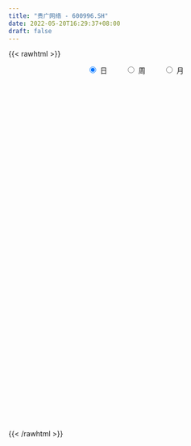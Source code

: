 ```yaml
---
title: "贵广网络 - 600996.SH"
date: 2022-05-20T16:29:37+08:00
draft: false
---
```

{{< rawhtml >}}
    <div style="text-align: center">
        <label style="padding: 1rem;"><input style="margin-right: .5rem" type="radio" name="period" value="D" checked onclick="period_change(this)">日</label>
        <label style="padding: 1rem;"><input style="margin-right: .5rem" type="radio" name="period" value="W" onclick="period_change(this)">周</label>
        <label style="padding: 1rem;"><input style="margin-right: .5rem" type="radio" name="period" value="M" onclick="period_change(this)">月</label>
    </div>
    <div id="chart" style="height: 700px;"></div> 
    <script type="text/javascript">
        const D_v = [29637.5,43133.55,38584.0,31339.3,37207.79,55398.31,82524.86,57475.75,40335.11,28161.0,79125.27,57071.66,51986.67,59803.0,45374.38,27025.93,34907.94,28211.0,31255.73,28736.18,44022.39,30832.43,64160.0,118529.44,92154.05,55223.67,37398.93,51301.18,32001.66,180933.12,189901.51,422207.44,364178.52,643433.11,335445.68,191120.22,156486.48,109810.43,160304.81,154386.37,137417.23,104736.57,78484.44,152852.2,91756.54,103533.01,59194.56,46092.0,141093.3,50065.48,51294.14,46915.99,102033.64,60599.0,64416.64,67473.5,43294.0,38455.0,49583.0,48973.0,51632.0,42606.48,71588.0,39883.89,34530.83,36414.0,30554.0,32418.44,31159.48,86609.39,50241.0,35819.57,31593.0,44059.0,33519.63,52568.15,34172.49,39429.0,60235.5,97100.77,85207.23,50385.95,87027.5,54300.33,60382.2,87827.07,86911.64,75282.0,83331.35,83623.23,88888.48,80773.3,60674.95,31829.0,51827.0,44086.0,64048.0,38006.11,36872.43,35857.0,27315.0,27446.0,28569.34,24587.0,26152.23,29481.23,29782.05,31071.0,29096.0,17380.0,35085.0,35657.0,22751.0,36414.0,26826.0,51798.41,32801.3,32190.19,17741.0,16925.0,26384.97,19116.28,11836.0,43779.0,20623.0,25111.06,31646.0,263024.45,254824.84,118690.11,82997.67,74667.1,49468.0,68737.0,44849.0,41796.15,36915.0,38537.79,49199.32,28909.74,30549.0,29313.05,26671.05,16055.78,25440.05,45537.0,98854.69,119465.82,116502.28,169356.32,193170.88,215699.91,210091.53,199172.92,249166.35,184716.09,106890.72,97496.95,72387.0,146155.18,374177.49,387090.5,224292.87,1062018.8100000001,944194.52,652162.4,440427.59,594867.29,474424.21,371063.93,394298.54,649056.67,783478.4300000001,1358458.77,821750.16,595797.65,488833.9,394803.97,86348.76,644678.9399999999,815324.8199999999,716794.8100000001,684342.16,547322.27,690330.67,1014374.4399999999,648024.12,460309.5,415980.42,182560.01,42703.42,37721.22,41879.63,1843579.6499999999,1643649.9399999999,1339454.6899999999,1306809.4399999999,901139.28,916209.38,935546.1,560836.34,749284.36,951343.9,700382.67,499310.23,527193.63,534547.79,540314.51,862291.89,496571.54,382632.81,492472.86,400609.7,435651.2,447608.37,1056468.51,1064983.55,557782.45,522919.95,612303.6800000001,470495.91,780789.34,1184267.0600000001,1109426.22,1320699.77,901883.75,659782.01,805855.23,748506.0,711863.97,610217.08,588591.08,549370.4399999999,356820.21,491344.07,387208.27,334270.04,524443.01,462487.1,491139.31,340573.01,376684.02,465089.07,287892.06,282567.58,505519.14,349622.99,289702.15,230925.77,182576.42]
const D_histogram = [0.0,0.0038290598,0.0009141744,0.0015811539,-0.0012889807,0.004626288,0.0138129149,0.0136879024,0.0096164204,0.0090064736,0.0182357166,0.017152182,0.0172806253,0.008549944,-0.0027425686,-0.0080226215,-0.01434452,-0.0164880921,-0.0190537042,-0.0185150386,-0.0147403569,-0.0116543884,-0.003391711,0.0006702713,-0.0051350671,-0.0117036086,-0.0177413258,-0.0230893893,-0.0238431517,0.0051799804,0.0538861529,0.0611990674,0.0943751337,0.1169185895,0.1000788294,0.0796307532,0.055258775,0.0346844578,0.0264244006,0.0249791089,0.0176131863,0.0036914335,-0.0085125858,-0.0049409202,-0.0012299817,-0.0129397192,-0.0221843222,-0.0299868232,-0.0574679058,-0.0689081385,-0.0727283889,-0.0720447322,-0.0569225681,-0.0519207406,-0.0572350701,-0.0692445073,-0.0699848688,-0.066016378,-0.0566013333,-0.0486042769,-0.0437189581,-0.0415786448,-0.0277745709,-0.0181692094,-0.0084667537,-0.0011072926,0.003762177,0.0055307743,0.0078031931,0.0096163117,0.0129391156,0.0150899534,0.014444552,0.013961963,0.0122985443,0.0125068793,0.0119344363,0.0083227178,0.0010618733,0.0091228018,0.0174092881,0.0247249023,0.0354593795,0.0393968995,0.04133072,0.0501093817,0.0568602661,0.0580276306,0.0503964881,0.0337067252,0.0319207509,0.0177990467,0.0011124979,-0.0124803851,-0.0119060321,-0.0184093183,-0.03088039,-0.0329661078,-0.0379306633,-0.0296748539,-0.0217942205,-0.0157885358,-0.016980465,-0.0187534744,-0.0188404768,-0.0229286336,-0.0222381266,-0.0255579011,-0.0273299027,-0.0279766086,-0.0220767456,-0.0225434094,-0.0205428782,-0.0240739497,-0.0270030888,-0.0216817329,-0.0184386068,-0.023007826,-0.0226090567,-0.0197039988,-0.0108681896,-0.0006680474,0.0053868102,0.0155337435,0.0244873038,0.032167709,0.0385741891,0.0705618598,0.0752641723,0.0713809786,0.0583283679,0.0445470779,0.0341208553,0.026904492,0.0181879195,0.0057556449,-0.0064524279,-0.0127598883,-0.0092656397,-0.010000752,-0.0107727097,-0.0159699773,-0.0178885055,-0.0176106395,-0.0146541908,-0.0120549704,-0.0059593737,0.004574432,0.012860159,0.028845821,0.0410957931,0.0496303012,0.0584664011,0.0566842469,0.0526782419,0.0409865409,0.0332933725,0.0214138702,0.0062080381,0.0094837683,0.0426571715,0.0959245113,0.161966231,0.1715567341,0.1780561309,0.1301792395,0.0989348495,0.0910149586,0.0672896655,0.0321954983,0.0223743339,0.051832003,0.1080755886,0.1294119353,0.084059647,0.0316410758,-0.0455051119,-0.0906062332,-0.0798661573,-0.0306778223,-0.0377570261,-0.0260396361,-0.0120302735,-0.0157984439,0.0237693282,0.0551856612,0.0363241434,0.0200405898,-0.0206226304,-0.0041884868,0.0516484563,0.1342429416,0.234078243,0.3446963005,0.3182803894,0.2162062316,0.1628283279,0.0958124376,0.0516230013,-0.0277527395,-0.0987930705,-0.1702323568,-0.1816291969,-0.2016062554,-0.2133291406,-0.2557919615,-0.280889644,-0.2688966155,-0.2119736669,-0.1861880998,-0.1699971989,-0.1456032821,-0.138074613,-0.13545313,-0.1236107174,-0.0597409752,-0.0449692329,-0.0444122617,-0.0418438035,-0.0303957371,-0.029229192,0.0248489891,0.0204931024,0.0703145914,0.1136690024,0.0808769361,0.0657100763,0.0603211298,0.0675875697,0.0733167233,0.0399624785,-0.0334618504,-0.1312669239,-0.2338216753,-0.3206808835,-0.338811392,-0.349155677,-0.297122103,-0.2386742585,-0.175535136,-0.1136417418,-0.0555146873,-0.017985128,0.0104515404,0.0348653257,0.0694382558,0.073308392,0.0747954175,0.0719876225,0.0690237387]
const D_fast = [0.0,0.0047863248,0.002099983,0.0031622509,-0.0000301288,0.0070417118,0.0196815675,0.0229785305,0.0213111537,0.0229528253,0.0367409974,0.0399455083,0.044394108,0.0378009127,0.0258227579,0.0185370496,0.0086290212,0.002363426,-0.0049656121,-0.0090557062,-0.0089661138,-0.0087937423,-0.0013789927,0.0028505575,-0.0042385477,-0.0137329914,-0.02420604,-0.0353264509,-0.0420410012,-0.011722874,0.0504548368,0.073067518,0.1298373678,0.181610471,0.1897904183,0.1892500303,0.1786927459,0.1667895431,0.165135586,0.1699350717,0.1669724456,0.1539735512,0.1396413855,0.141977821,0.145381264,0.1304365967,0.1156459132,0.1003467064,0.0584986474,0.0298313801,0.0078290324,-0.0094984939,-0.0086069718,-0.0165853295,-0.0362084265,-0.0655289905,-0.0837655693,-0.0963011729,-0.1010364615,-0.1051904744,-0.1112348951,-0.119489243,-0.1126288119,-0.1075657526,-0.0999799854,-0.0928973474,-0.0870873336,-0.0839360427,-0.0797128256,-0.0754956291,-0.0689380463,-0.0630147202,-0.0600489835,-0.0570410818,-0.0556298644,-0.0522948096,-0.0498836435,-0.0514146826,-0.0584100588,-0.0480684298,-0.0354296215,-0.0219327817,-0.0023334596,0.0114532852,0.0237197857,0.0450257928,0.0659917437,0.0816660159,0.0866339954,0.0783709138,0.0845651272,0.0748931847,0.0584847604,0.0417717812,0.0393696261,0.0282640103,0.0080728411,-0.0022544036,-0.0167016249,-0.015864529,-0.0134324508,-0.0113739,-0.0168109454,-0.0232723234,-0.028069445,-0.0378897603,-0.0427587849,-0.0524680346,-0.0610725119,-0.06871337,-0.0683326934,-0.0744352095,-0.0775703978,-0.0871199568,-0.0967998681,-0.0968989455,-0.0982654711,-0.1085866467,-0.1138401417,-0.1158610834,-0.1097423217,-0.0997091913,-0.0923076311,-0.078277262,-0.0632018758,-0.0474795433,-0.0314295159,0.0181986197,0.0417169753,0.0556790263,0.0572085075,0.054563987,0.0526679782,0.052177738,0.0480081453,0.0370147819,0.0231936022,0.0136961697,0.0148740083,0.011638708,0.008173573,-0.001016189,-0.0074068436,-0.0115316375,-0.0122387365,-0.0126532587,-0.0080475053,0.0036299083,0.0151306751,0.0383277923,0.0608517127,0.0817937961,0.1052464963,0.1176354038,0.1267989593,0.1253538935,0.1259840682,0.1194580334,0.1058042109,0.1114508832,0.1552885793,0.2325370468,0.3390703243,0.391550011,0.4425634405,0.427231359,0.4207206813,0.43555453,0.4286516534,0.4016063608,0.3973787798,0.4397944497,0.5230569324,0.5767462629,0.5524088863,0.5079005841,0.4193781184,0.3516254388,0.3423989754,0.3839178548,0.3673993945,0.3726068754,0.3836086697,0.3758908883,0.4214009924,0.4666137408,0.4568332589,0.4455598527,0.3997409749,0.4151279968,0.4838770539,0.6000322747,0.7583871368,0.9551792694,1.0083334557,0.9603108558,0.9476400341,0.9045772531,0.8732935672,0.7869796415,0.6912410429,0.5772436674,0.520439528,0.4500609057,0.3850057354,0.2785949241,0.1832748306,0.1280437052,0.131973237,0.1112117793,0.0849033804,0.0728964766,0.0459064925,0.014664693,-0.0043955737,0.0445389247,0.0480683588,0.0375222646,0.0296297718,0.033478904,0.0273381511,0.0876285795,0.0883959683,0.1557961052,0.2275677669,0.2149949346,0.2162555938,0.2259469298,0.2501102622,0.2741685965,0.2508049713,0.1690151798,0.0383933753,-0.1226167949,-0.289646224,-0.3924795804,-0.4901127847,-0.5123597364,-0.5135804565,-0.4943251181,-0.4608421593,-0.4165937766,-0.3835604993,-0.3525109459,-0.3193808291,-0.2674483351,-0.2452511008,-0.225065221,-0.2098761104,-0.1955840595]
const D_slow = [0.0,0.000957265,0.0011858086,0.001581097,0.0012588519,0.0024154239,0.0058686526,0.0092906282,0.0116947333,0.0139463517,0.0185052808,0.0227933263,0.0271134826,0.0292509687,0.0285653265,0.0265596711,0.0229735411,0.0188515181,0.0140880921,0.0094593324,0.0057742432,0.0028606461,0.0020127183,0.0021802861,0.0008965194,-0.0020293828,-0.0064647142,-0.0122370616,-0.0181978495,-0.0169028544,-0.0034313162,0.0118684507,0.0354622341,0.0646918815,0.0897115888,0.1096192771,0.1234339709,0.1321050853,0.1387111855,0.1449559627,0.1493592593,0.1502821177,0.1481539712,0.1469187412,0.1466112458,0.1433763159,0.1378302354,0.1303335296,0.1159665531,0.0987395185,0.0805574213,0.0625462383,0.0483155962,0.0353354111,0.0210266436,0.0037155168,-0.0137807004,-0.0302847949,-0.0444351283,-0.0565861975,-0.067515937,-0.0779105982,-0.0848542409,-0.0893965433,-0.0915132317,-0.0917900548,-0.0908495106,-0.089466817,-0.0875160187,-0.0851119408,-0.0818771619,-0.0781046735,-0.0744935355,-0.0710030448,-0.0679284087,-0.0648016889,-0.0618180798,-0.0597374004,-0.0594719321,-0.0571912316,-0.0528389096,-0.046657684,-0.0377928391,-0.0279436143,-0.0176109343,-0.0050835889,0.0091314777,0.0236383853,0.0362375073,0.0446641886,0.0526443763,0.057094138,0.0573722625,0.0542521662,0.0512756582,0.0466733286,0.0389532311,0.0307117042,0.0212290384,0.0138103249,0.0083617698,0.0044146358,0.0001695196,-0.004518849,-0.0092289682,-0.0149611266,-0.0205206583,-0.0269101336,-0.0337426092,-0.0407367614,-0.0462559478,-0.0518918001,-0.0570275197,-0.0630460071,-0.0697967793,-0.0752172125,-0.0798268642,-0.0855788207,-0.0912310849,-0.0961570846,-0.098874132,-0.0990411439,-0.0976944413,-0.0938110055,-0.0876891795,-0.0796472523,-0.070003705,-0.05236324,-0.033547197,-0.0157019523,-0.0011198604,0.0100169091,0.0185471229,0.0252732459,0.0298202258,0.031259137,0.0296460301,0.026456058,0.0241396481,0.02163946,0.0189462826,0.0149537883,0.0104816619,0.0060790021,0.0024154543,-0.0005982883,-0.0020881317,-0.0009445237,0.0022705161,0.0094819713,0.0197559196,0.0321634949,0.0467800952,0.0609511569,0.0741207174,0.0843673526,0.0926906957,0.0980441633,0.0995961728,0.1019671149,0.1126314078,0.1366125356,0.1771040933,0.2199932768,0.2645073096,0.2970521195,0.3217858318,0.3445395715,0.3613619878,0.3694108624,0.3750044459,0.3879624467,0.4149813438,0.4473343276,0.4683492394,0.4762595083,0.4648832303,0.442231672,0.4222651327,0.4145956771,0.4051564206,0.3986465116,0.3956389432,0.3916893322,0.3976316642,0.4114280796,0.4205091154,0.4255192629,0.4203636053,0.4193164836,0.4322285976,0.4657893331,0.5243088938,0.6104829689,0.6900530663,0.7441046242,0.7848117062,0.8087648156,0.8216705659,0.814732381,0.7900341134,0.7474760242,0.702068725,0.6516671611,0.598334876,0.5343868856,0.4641644746,0.3969403207,0.343946904,0.297399879,0.2549005793,0.2184997588,0.1839811055,0.150117823,0.1192151437,0.1042798999,0.0930375916,0.0819345262,0.0714735753,0.0638746411,0.0565673431,0.0627795904,0.067902866,0.0854815138,0.1138987644,0.1341179985,0.1505455175,0.1656258,0.1825226924,0.2008518732,0.2108424928,0.2024770302,0.1696602993,0.1112048804,0.0310346595,-0.0536681885,-0.1409571077,-0.2152376334,-0.2749061981,-0.3187899821,-0.3472004175,-0.3610790893,-0.3655753713,-0.3629624862,-0.3542461548,-0.3368865909,-0.3185594929,-0.2998606385,-0.2818637329,-0.2646077982]
const D_data = [['2021-05-11', 4.51, 4.55, 4.5, 4.58],['2021-05-12', 4.54, 4.61, 4.52, 4.62],['2021-05-13', 4.58, 4.53, 4.51, 4.65],['2021-05-14', 4.52, 4.57, 4.51, 4.59],['2021-05-17', 4.58, 4.52, 4.51, 4.6],['2021-05-18', 4.52, 4.64, 4.51, 4.68],['2021-05-19', 4.64, 4.73, 4.56, 4.79],['2021-05-20', 4.67, 4.65, 4.63, 4.76],['2021-05-21', 4.64, 4.6, 4.6, 4.71],['2021-05-24', 4.59, 4.64, 4.59, 4.68],['2021-05-25', 4.63, 4.8, 4.6, 4.88],['2021-05-26', 4.74, 4.71, 4.69, 4.77],['2021-05-27', 4.72, 4.74, 4.69, 4.76],['2021-05-28', 4.7, 4.62, 4.6, 4.71],['2021-05-31', 4.59, 4.54, 4.53, 4.61],['2021-06-01', 4.54, 4.57, 4.52, 4.58],['2021-06-02', 4.56, 4.52, 4.51, 4.58],['2021-06-03', 4.54, 4.54, 4.51, 4.58],['2021-06-04', 4.54, 4.51, 4.5, 4.55],['2021-06-07', 4.53, 4.53, 4.51, 4.56],['2021-06-08', 4.54, 4.57, 4.51, 4.62],['2021-06-09', 4.58, 4.57, 4.54, 4.58],['2021-06-10', 4.57, 4.66, 4.57, 4.69],['2021-06-11', 4.66, 4.64, 4.55, 4.8],['2021-06-15', 4.64, 4.51, 4.48, 4.68],['2021-06-16', 4.46, 4.46, 4.41, 4.51],['2021-06-17', 4.43, 4.42, 4.4, 4.46],['2021-06-18', 4.43, 4.38, 4.36, 4.43],['2021-06-21', 4.36, 4.4, 4.33, 4.42],['2021-06-22', 4.4, 4.84, 4.38, 4.84],['2021-06-23', 5.2, 5.32, 5.13, 5.32],['2021-06-24', 5.35, 5.0, 4.9, 5.44],['2021-06-25', 5.0, 5.5, 4.91, 5.5],['2021-06-28', 5.57, 5.61, 5.44, 5.98],['2021-06-29', 5.38, 5.23, 5.18, 5.55],['2021-06-30', 5.26, 5.17, 5.11, 5.35],['2021-07-01', 5.15, 5.07, 5.06, 5.27],['2021-07-02', 5.0, 5.05, 5.0, 5.15],['2021-07-05', 5.03, 5.17, 4.98, 5.35],['2021-07-06', 5.19, 5.27, 5.19, 5.42],['2021-07-07', 5.19, 5.21, 5.09, 5.33],['2021-07-08', 5.17, 5.1, 5.08, 5.27],['2021-07-09', 5.14, 5.07, 5.05, 5.15],['2021-07-12', 5.08, 5.26, 5.05, 5.37],['2021-07-13', 5.25, 5.3, 5.2, 5.34],['2021-07-14', 5.25, 5.1, 5.08, 5.3],['2021-07-15', 5.1, 5.08, 5.02, 5.14],['2021-07-16', 5.06, 5.05, 5.01, 5.09],['2021-07-19', 4.91, 4.69, 4.68, 4.92],['2021-07-20', 4.61, 4.75, 4.61, 4.79],['2021-07-21', 4.72, 4.76, 4.69, 4.81],['2021-07-22', 4.75, 4.76, 4.69, 4.81],['2021-07-23', 4.76, 4.94, 4.76, 5.13],['2021-07-26', 4.8, 4.83, 4.76, 4.96],['2021-07-27', 4.86, 4.66, 4.65, 4.9],['2021-07-28', 4.65, 4.48, 4.41, 4.66],['2021-07-29', 4.55, 4.53, 4.49, 4.59],['2021-07-30', 4.48, 4.54, 4.47, 4.57],['2021-08-02', 4.52, 4.59, 4.44, 4.62],['2021-08-03', 4.55, 4.57, 4.55, 4.69],['2021-08-04', 4.55, 4.52, 4.5, 4.6],['2021-08-05', 4.52, 4.46, 4.43, 4.52],['2021-08-06', 4.46, 4.61, 4.39, 4.61],['2021-08-09', 4.6, 4.59, 4.55, 4.64],['2021-08-10', 4.58, 4.62, 4.56, 4.64],['2021-08-11', 4.6, 4.62, 4.59, 4.69],['2021-08-12', 4.64, 4.61, 4.58, 4.67],['2021-08-13', 4.63, 4.58, 4.55, 4.65],['2021-08-16', 4.56, 4.59, 4.53, 4.61],['2021-08-17', 4.65, 4.59, 4.57, 4.8],['2021-08-18', 4.56, 4.62, 4.48, 4.62],['2021-08-19', 4.58, 4.62, 4.58, 4.67],['2021-08-20', 4.65, 4.59, 4.58, 4.67],['2021-08-23', 4.59, 4.59, 4.56, 4.62],['2021-08-24', 4.61, 4.57, 4.55, 4.61],['2021-08-25', 4.57, 4.59, 4.55, 4.63],['2021-08-26', 4.58, 4.58, 4.56, 4.61],['2021-08-27', 4.58, 4.53, 4.53, 4.59],['2021-08-30', 4.39, 4.45, 4.37, 4.52],['2021-08-31', 4.45, 4.64, 4.45, 4.75],['2021-09-01', 4.64, 4.69, 4.61, 4.81],['2021-09-02', 4.69, 4.73, 4.6, 4.75],['2021-09-03', 4.75, 4.84, 4.71, 4.91],['2021-09-06', 4.9, 4.82, 4.81, 4.9],['2021-09-07', 4.81, 4.84, 4.8, 4.86],['2021-09-08', 4.84, 4.99, 4.83, 5.02],['2021-09-09', 5.0, 5.05, 4.91, 5.14],['2021-09-10', 5.07, 5.05, 5.01, 5.16],['2021-09-13', 5.02, 4.97, 4.88, 5.02],['2021-09-14', 4.97, 4.83, 4.81, 5.05],['2021-09-15', 4.85, 5.0, 4.82, 5.09],['2021-09-16', 5.03, 4.83, 4.82, 5.05],['2021-09-17', 4.83, 4.73, 4.68, 4.9],['2021-09-22', 4.7, 4.69, 4.65, 4.73],['2021-09-23', 4.68, 4.83, 4.66, 4.85],['2021-09-24', 4.79, 4.72, 4.7, 4.86],['2021-09-27', 4.7, 4.58, 4.5, 4.73],['2021-09-28', 4.58, 4.65, 4.54, 4.68],['2021-09-29', 4.59, 4.57, 4.56, 4.66],['2021-09-30', 4.62, 4.72, 4.57, 4.73],['2021-10-08', 4.72, 4.74, 4.69, 4.76],['2021-10-11', 4.76, 4.74, 4.69, 4.77],['2021-10-12', 4.74, 4.65, 4.64, 4.74],['2021-10-13', 4.66, 4.62, 4.6, 4.68],['2021-10-14', 4.61, 4.62, 4.54, 4.64],['2021-10-15', 4.62, 4.54, 4.53, 4.63],['2021-10-18', 4.55, 4.57, 4.5, 4.58],['2021-10-19', 4.54, 4.49, 4.49, 4.58],['2021-10-20', 4.5, 4.47, 4.43, 4.53],['2021-10-21', 4.47, 4.45, 4.42, 4.49],['2021-10-22', 4.45, 4.52, 4.4, 4.57],['2021-10-25', 4.5, 4.43, 4.41, 4.52],['2021-10-26', 4.44, 4.44, 4.42, 4.48],['2021-10-27', 4.43, 4.34, 4.33, 4.44],['2021-10-28', 4.35, 4.3, 4.27, 4.36],['2021-10-29', 4.31, 4.38, 4.13, 4.39],['2021-11-01', 4.35, 4.35, 4.28, 4.36],['2021-11-02', 4.35, 4.22, 4.22, 4.38],['2021-11-03', 4.22, 4.24, 4.2, 4.26],['2021-11-04', 4.25, 4.25, 4.22, 4.27],['2021-11-05', 4.25, 4.33, 4.23, 4.37],['2021-11-08', 4.31, 4.38, 4.31, 4.39],['2021-11-09', 4.37, 4.36, 4.34, 4.39],['2021-11-10', 4.31, 4.45, 4.31, 4.54],['2021-11-11', 4.44, 4.49, 4.42, 4.52],['2021-11-12', 4.48, 4.53, 4.45, 4.56],['2021-11-15', 4.55, 4.57, 4.49, 4.61],['2021-11-16', 4.58, 5.03, 4.55, 5.03],['2021-11-17', 4.85, 4.84, 4.74, 4.93],['2021-11-18', 4.78, 4.79, 4.76, 4.91],['2021-11-19', 4.79, 4.68, 4.68, 4.8],['2021-11-22', 4.68, 4.64, 4.61, 4.73],['2021-11-23', 4.64, 4.65, 4.6, 4.68],['2021-11-24', 4.65, 4.67, 4.57, 4.73],['2021-11-25', 4.64, 4.63, 4.6, 4.67],['2021-11-26', 4.61, 4.54, 4.53, 4.63],['2021-11-29', 4.49, 4.48, 4.44, 4.53],['2021-11-30', 4.49, 4.5, 4.46, 4.56],['2021-12-01', 4.49, 4.61, 4.46, 4.62],['2021-12-02', 4.62, 4.56, 4.53, 4.64],['2021-12-03', 4.58, 4.55, 4.54, 4.62],['2021-12-06', 4.57, 4.47, 4.46, 4.57],['2021-12-07', 4.52, 4.48, 4.45, 4.52],['2021-12-08', 4.48, 4.49, 4.46, 4.5],['2021-12-09', 4.51, 4.52, 4.48, 4.54],['2021-12-10', 4.52, 4.52, 4.47, 4.57],['2021-12-13', 4.54, 4.58, 4.49, 4.71],['2021-12-14', 4.53, 4.68, 4.53, 4.76],['2021-12-15', 4.68, 4.71, 4.67, 4.81],['2021-12-16', 4.73, 4.89, 4.7, 4.9],['2021-12-17', 4.85, 4.95, 4.8, 5.05],['2021-12-20', 4.92, 5.0, 4.92, 5.14],['2021-12-21', 5.07, 5.1, 4.95, 5.11],['2021-12-22', 5.1, 5.04, 5.02, 5.2],['2021-12-23', 5.02, 5.05, 4.98, 5.35],['2021-12-24', 5.0, 4.96, 4.95, 5.25],['2021-12-27', 4.9, 5.0, 4.9, 5.07],['2021-12-28', 5.0, 4.93, 4.9, 5.02],['2021-12-29', 4.93, 4.84, 4.83, 4.96],['2021-12-30', 4.86, 5.06, 4.85, 5.13],['2021-12-31', 5.05, 5.57, 5.01, 5.57],['2022-01-04', 5.86, 6.13, 5.66, 6.13],['2022-01-05', 6.74, 6.74, 6.55, 6.74],['2022-01-06', 7.41, 6.4, 6.2, 7.41],['2022-01-07', 6.03, 6.58, 6.03, 6.9],['2022-01-10', 6.19, 5.95, 5.92, 6.34],['2022-01-11', 5.85, 6.08, 5.84, 6.2],['2022-01-12', 5.94, 6.39, 5.76, 6.68],['2022-01-13', 6.4, 6.22, 6.17, 6.6],['2022-01-14', 6.17, 6.01, 5.94, 6.3],['2022-01-17', 5.95, 6.28, 5.95, 6.38],['2022-01-18', 6.28, 6.91, 6.27, 6.91],['2022-01-19', 7.6, 7.6, 7.1, 7.6],['2022-01-20', 7.86, 7.53, 7.21, 8.2],['2022-01-21', 7.26, 6.78, 6.78, 7.41],['2022-01-24', 6.58, 6.54, 6.37, 6.86],['2022-01-25', 6.46, 5.94, 5.9, 6.53],['2022-01-26', 6.0, 6.02, 5.91, 6.17],['2022-01-27', 6.62, 6.62, 6.62, 6.62],['2022-01-28', 7.0, 7.28, 6.72, 7.28],['2022-02-07', 7.19, 6.72, 6.69, 7.72],['2022-02-08', 6.71, 7.0, 6.51, 7.35],['2022-02-09', 6.98, 7.14, 6.76, 7.25],['2022-02-10', 7.07, 6.99, 6.81, 7.31],['2022-02-11', 6.87, 7.69, 6.78, 7.69],['2022-02-14', 7.5, 7.87, 7.29, 8.38],['2022-02-15', 7.84, 7.37, 7.19, 7.88],['2022-02-16', 7.37, 7.39, 7.02, 7.46],['2022-02-17', 7.25, 6.99, 6.91, 7.27],['2022-02-18', 7.69, 7.69, 7.69, 7.69],['2022-02-21', 8.46, 8.46, 8.46, 8.46],['2022-02-22', 9.31, 9.31, 9.31, 9.31],['2022-02-23', 10.24, 10.24, 10.24, 10.24],['2022-02-24', 11.26, 11.26, 10.95, 11.26],['2022-02-25', 10.76, 10.13, 10.13, 11.41],['2022-02-28', 9.32, 9.15, 9.12, 9.65],['2022-03-01', 9.18, 9.6, 9.01, 9.98],['2022-03-02', 9.25, 9.32, 9.08, 9.59],['2022-03-03', 9.18, 9.48, 9.18, 9.82],['2022-03-04', 9.29, 8.83, 8.58, 9.3],['2022-03-07', 8.71, 8.59, 8.38, 8.77],['2022-03-08', 8.66, 8.2, 8.18, 8.99],['2022-03-09', 7.9, 8.69, 7.48, 9.02],['2022-03-10', 8.95, 8.44, 8.36, 9.08],['2022-03-11', 8.21, 8.38, 8.01, 8.6],['2022-03-14', 8.18, 7.74, 7.72, 8.31],['2022-03-15', 7.7, 7.63, 7.6, 8.19],['2022-03-16', 7.83, 7.9, 7.59, 7.96],['2022-03-17', 7.9, 8.51, 7.82, 8.69],['2022-03-18', 8.3, 8.23, 8.13, 8.39],['2022-03-21', 8.17, 8.12, 8.01, 8.33],['2022-03-22', 8.07, 8.24, 7.91, 8.39],['2022-03-23', 8.1, 8.03, 7.91, 8.16],['2022-03-24', 7.91, 7.91, 7.6, 8.09],['2022-03-25', 7.81, 7.98, 7.75, 8.33],['2022-03-28', 7.77, 8.78, 7.7, 8.78],['2022-03-29', 8.78, 8.35, 8.22, 9.16],['2022-03-30', 8.16, 8.19, 8.03, 8.36],['2022-03-31', 8.2, 8.2, 8.11, 8.44],['2022-04-01', 8.13, 8.33, 7.92, 8.54],['2022-04-06', 8.15, 8.22, 8.05, 8.47],['2022-04-07', 8.16, 9.04, 8.07, 9.04],['2022-04-08', 9.02, 8.47, 8.38, 9.3],['2022-04-11', 8.18, 9.32, 8.14, 9.32],['2022-04-12', 9.34, 9.58, 9.12, 9.93],['2022-04-13', 9.26, 8.75, 8.62, 9.39],['2022-04-14', 8.63, 8.92, 8.63, 9.42],['2022-04-15', 8.7, 9.06, 8.3, 9.3],['2022-04-18', 8.75, 9.3, 8.6, 9.88],['2022-04-19', 9.1, 9.4, 9.04, 9.69],['2022-04-20', 9.4, 8.91, 8.83, 9.56],['2022-04-21', 8.8, 8.15, 8.14, 9.0],['2022-04-22', 7.96, 7.34, 7.34, 7.96],['2022-04-25', 6.89, 6.61, 6.61, 6.89],['2022-04-26', 6.26, 6.08, 6.05, 6.57],['2022-04-27', 6.06, 6.39, 5.93, 6.44],['2022-04-28', 6.34, 6.12, 6.03, 6.5],['2022-04-29', 6.33, 6.73, 6.27, 6.73],['2022-05-05', 6.86, 6.86, 6.69, 7.03],['2022-05-06', 6.63, 7.04, 6.59, 7.35],['2022-05-09', 6.96, 7.2, 6.95, 7.34],['2022-05-10', 7.01, 7.36, 7.01, 7.5],['2022-05-11', 7.3, 7.28, 7.27, 7.61],['2022-05-12', 7.13, 7.29, 7.11, 7.5],['2022-05-13', 7.37, 7.35, 7.22, 7.47],['2022-05-16', 7.36, 7.63, 7.33, 7.78],['2022-05-17', 7.59, 7.36, 7.3, 7.67],['2022-05-18', 7.43, 7.36, 7.28, 7.62],['2022-05-19', 7.23, 7.32, 7.22, 7.42],['2022-05-20', 7.37, 7.32, 7.26, 7.44]]
const W_v = [261342.93,199457.96,206091.36,188300.04,157896.59,602229.88,876006.9400000001,414619.62,454071.01,342294.02,197337.61,175807.34,405456.13,390614.2,271409.68,151246.75,162395.24,134522.98,138384.33,108598.41,96020.74,124631.33,122607.55,72491.29,244123.63,126187.03,130979.77,230605.23,274797.86,509408.49,285588.28,60385.37,38353.0,179278.19,160910.21,172958.6,159348.84,136251.05,72883.3,167336.37,154217.21,122942.29,70801.72,165152.2,119428.42,1116364.21,504594.19,178982.56,127311.59,130420.78,85801.3,98360.31,93776.98,117174.16,126469.44,94195.6,84254.64,62047.79,117425.67,79158.71,71007.08,66932.16,72246.92,53814.22,99977.84,59543.68,86402.54,106105.78,107941.78,175831.34,153921.12,930893.02,579111.3300000001,236630.88,163480.14,379378.48,151126.45,812847.8899999999,317618.24,194434.63,195722.55,295862.48,656039.7,683502.51,1427362.5999999999,1163987.0,1525672.8899999997,843346.55,840127.75,538831.78,540911.62,1302012.1000000001,370847.96,695368.62,696861.1599999999,1004921.15,1080035.3100000001,1215048.3599999999,877614.0900000001,2192484.2200000002,1524325.24,861241.63,588686.96,447179.4299999999,313940.58,452347.75,384934.03,429753.29,525701.24,710208.4299999999,981592.78,1127682.0,704447.37,608041.29,70364.63,322812.08,332390.71,268403.41,325474.04,201917.91,281731.71,301419.7,206319.32,226192.44,320036.36,620624.4299999999,286743.14,238068.96,627423.4099999999,1397161.25,552722.2,775148.0700000001,841140.99,1933971.4399999999,2133115.3599999999,1170013.04,678164.9399999999,440068.77,294723.11,192956.49,258846.68,203894.42,213075.37,202327.35,123288.56,363396.31,765918.96,717569.2,1047359.6699999999,462210.7,312903.49,144923.89,339538.25,721887.76,563160.8699999999,333923.2,209998.1,372790.33,960408.89,708787.65,610924.55,528840.5699999999,330821.15,226526.74,194153.78,113504.54,46772.47,191911.95,171750.57,238516.73,284428.35,196699.44,197223.83,296342.82,295511.55,338793.02,156410.15,154321.04,123101.21,234966.51,224012.87,259909.7,234020.69,214068.49,90942.25,95588.57,219362.66,227324.23,221693.56,160116.02,155351.63,122931.2,99949.94,200159.76,191086.58,188906.94,77310.32,185764.5,272941.82,276147.6,166774.98,286280.44,236077.83,1189222.25,1436295.9199999999,635329.4199999999,453428.31,391402.55,274238.14,264382.48,173801.16,235422.44,203748.27,379956.95,364703.24,397291.31,127742.0,174783.54,27315.0,136235.8,142414.05,173446.41,126042.46,120465.34,751183.0700000001,279517.25,184110.85,143016.93,697349.99,1058846.8,797107.34,2617596.7000000002,2532945.4200000004,4007042.5700000003,2210463.2199999997,3454114.73,2721248.4900000002,3609533.8599999999,5399158.8899999997,3461157.5,2960919.3599999999,2158974.9399999999,3814458.1400000001,2435552.3100000001,4797646.9800000004,3208548.5699999998,2094085.6000000001,953626.4099999999,1752805.7400000002,1558346.47]
const W_histogram = [0.0,-0.0380225641,-0.1088311421,-0.1312311169,-0.1481792482,-0.0586885343,-0.0125193373,0.0151391149,0.0468843172,0.0548948924,0.0480902867,0.0389988228,0.0509362336,0.0857336874,0.0457606266,0.0161099095,-0.0497087825,-0.0769931254,-0.1257314193,-0.1722031021,-0.1947951953,-0.2234916751,-0.228850025,-0.2292058046,-0.1958332751,-0.1585652469,-0.125361805,-0.0691723314,-0.0314152836,-0.008956957,-0.0585732353,-0.0702899551,-0.0642230781,-0.0269448642,0.006534976,0.0248300321,-0.0078812525,-0.0021490109,-0.0026620635,0.0174685451,0.0175598016,0.0258888234,0.0223311879,0.0402852644,0.0492212026,0.1052820733,0.0754714327,0.0490310659,0.005747218,-0.0722073444,-0.1063193637,-0.1330021064,-0.123281074,-0.1031797899,-0.0667844442,-0.0612564298,-0.0433933818,-0.0411066814,-0.0036687171,0.0114084337,0.0222603843,0.0360858157,0.0528442076,0.0598290998,-0.0003645701,-0.042704076,-0.0434435642,-0.0235935214,-0.0055587185,0.0391235313,0.0393960548,0.0679144158,0.0725307109,0.0648854137,0.0591697313,0.0666855819,0.0769581764,0.1169499202,0.1301419056,0.1286752218,0.1252838074,0.139934143,0.1804091838,0.2307979769,0.3797297709,0.4550437055,0.5940764424,0.5397025496,0.5205215316,0.4383275961,0.3748759526,0.3493644622,0.1796445202,0.030388601,-0.0758156856,-0.1549117939,-0.1126429533,-0.1360884818,-0.1542428783,-0.0941193141,-0.0178259117,-0.0046495845,-0.0304631188,-0.0603255133,-0.0724645483,-0.1016602529,-0.1718976046,-0.2058580247,-0.1984557009,-0.1442910824,-0.073397721,0.0044318333,0.0157782914,-0.0252595202,-0.0648025055,-0.0961527424,-0.1268041438,-0.1299328875,-0.1417968451,-0.1493711525,-0.1887849265,-0.1978081627,-0.2177087996,-0.2151781243,-0.1862707344,-0.146331556,-0.1289412726,-0.0872646789,-0.0417903909,0.0182494758,0.014974853,-0.0032958795,0.0090430577,0.0846043779,0.0678116026,0.0857945445,0.0658769053,0.0275076855,-0.0053659225,-0.0336912634,-0.034310741,-0.0394839026,-0.0566014436,-0.0883605789,-0.086504256,-0.1006332098,-0.0728019401,-0.0281516523,0.0121727665,0.007968756,0.0113230485,0.0003230654,0.0136468445,0.0502999477,0.0390146867,0.0239675937,0.026442123,0.0473669993,0.0792894969,0.1041255874,0.0878810679,0.0682372895,0.0364881514,0.014049026,-0.0097067846,-0.0240859525,-0.0183776365,-0.0130997605,-0.0179111435,-0.0491748873,-0.0831421255,-0.0983266228,-0.1007183591,-0.0947369045,-0.0816903993,-0.1042803392,-0.1165139792,-0.1321986275,-0.124672066,-0.1295109886,-0.1185771521,-0.1082709904,-0.1018426208,-0.1139040581,-0.1041156485,-0.0681444696,-0.0353617375,0.0039954356,0.0275321207,0.0468761902,0.064386051,0.0681944412,0.070079887,0.0832650368,0.0809536513,0.0497206955,0.0369839344,0.0351472648,0.0382442049,0.0435457464,0.041555628,0.0503210892,0.0403648586,0.1071725328,0.1181541665,0.123294449,0.1216703041,0.1098705865,0.0735540379,0.0536012456,0.0384469626,0.0295597831,0.0205319739,0.0354550126,0.0581451129,0.050558118,0.0440599929,0.0391227477,0.036609835,0.0216248507,0.0110460432,-0.0038997952,-0.0150468403,-0.0072398181,0.0088636072,0.0107955644,0.0132918881,0.0134280827,0.0414033748,0.0584633772,0.1059449225,0.195290636,0.2049153335,0.2491165261,0.2948739402,0.3327924175,0.3368861083,0.4745117485,0.4488584931,0.3754319502,0.2942007907,0.2052838108,0.1540333976,0.1153255073,0.1149632576,-0.0090265258,-0.1331457227,-0.1918237833,-0.2059714015,-0.2126951147]
const W_fast = [0.0,-0.0475282051,-0.1455445686,-0.2007523227,-0.254745266,-0.1799266858,-0.136887323,-0.1054440922,-0.0619778105,-0.0402435122,-0.0350255462,-0.0343673045,-0.0096958353,0.0465350404,0.0180021363,-0.0076211035,-0.0858669911,-0.1323996154,-0.2125707641,-0.3020932224,-0.3733841145,-0.457953513,-0.5205243692,-0.5781815999,-0.5937673893,-0.5961406727,-0.5942776821,-0.5553812913,-0.5254780644,-0.5052589771,-0.5695185642,-0.5988077728,-0.6087966652,-0.5782546674,-0.5431410832,-0.5186385191,-0.5533201168,-0.548125128,-0.5493036965,-0.5248059516,-0.5203247446,-0.505523517,-0.5034983556,-0.475472963,-0.4542317241,-0.371850335,-0.3827931175,-0.3969757179,-0.4388227612,-0.5348291598,-0.59552102,-0.6554542892,-0.6765535254,-0.6822471887,-0.6625479541,-0.6723340472,-0.6653193447,-0.6733093145,-0.6367885295,-0.6188592702,-0.6024422236,-0.5795953383,-0.5496258945,-0.5276837274,-0.5879685398,-0.6409840647,-0.6525844439,-0.6386327815,-0.6219876582,-0.5675245255,-0.5574029883,-0.5119060234,-0.4891570506,-0.4805809944,-0.4715042439,-0.4473169978,-0.4178048592,-0.3485756354,-0.3028481736,-0.272146052,-0.2442165145,-0.1945826431,-0.1090053063,-0.000917019,0.2429472177,0.4320220787,0.7195739262,0.8001256708,0.9110750357,0.9384629992,0.9687303439,1.030559969,0.9057511571,0.7640923882,0.6389341802,0.5211101234,0.5352182257,0.4777505767,0.4210354606,0.4576291962,0.5294661208,0.5414800518,0.5080507379,0.463106965,0.4328517929,0.3782410251,0.2650292723,0.179604346,0.1373927446,0.1554845925,0.2080285236,0.2869660363,0.3022570672,0.2549043755,0.1991607638,0.1437723414,0.081419904,0.0458079384,-0.0015052305,-0.046422326,-0.1330323315,-0.1915076085,-0.2658354453,-0.317099301,-0.3347595948,-0.3314033053,-0.34624834,-0.3263879161,-0.2913612259,-0.2267589902,-0.2262898997,-0.2453846021,-0.2307849005,-0.1340724858,-0.1339123605,-0.0944807825,-0.0979291953,-0.1294214937,-0.1636365823,-0.2003847391,-0.209581902,-0.2246260392,-0.2558939412,-0.3097432211,-0.3295129622,-0.3688002184,-0.3591694338,-0.3215570591,-0.2781894487,-0.2804012701,-0.2742162155,-0.2851354323,-0.268399942,-0.219171852,-0.2207034412,-0.2297586358,-0.2206735758,-0.1879069496,-0.1361620778,-0.0852945905,-0.079568843,-0.082153299,-0.1047803993,-0.1237072682,-0.149889775,-0.170290431,-0.1691765241,-0.1671735882,-0.1764627571,-0.2200202227,-0.2747729923,-0.3145391453,-0.3421104714,-0.3598132429,-0.3671893375,-0.4158493622,-0.457211497,-0.5059458022,-0.5295872571,-0.5668039269,-0.5855143784,-0.6022759643,-0.62130825,-0.6618457017,-0.6780862044,-0.6591511428,-0.6352088451,-0.5948528131,-0.5644330978,-0.5333699807,-0.4997636071,-0.4789066067,-0.4595011892,-0.4254997801,-0.4075727528,-0.4263755347,-0.4298663122,-0.4229161656,-0.4102581743,-0.3940701961,-0.3856714076,-0.3643256741,-0.36419069,-0.2705898826,-0.2300697072,-0.1941058125,-0.1653123814,-0.1496444524,-0.1675724915,-0.1741249724,-0.1796675147,-0.1811647485,-0.1850595642,-0.1612727724,-0.1240463939,-0.1189938593,-0.1144769861,-0.1096335444,-0.1029939984,-0.11257277,-0.1203900667,-0.1363108539,-0.151219609,-0.1452225414,-0.1269032143,-0.1222723659,-0.1164530703,-0.112959855,-0.0746337192,-0.0429578725,0.0310099034,0.1691782759,0.2300318068,0.3365121309,0.4559880301,0.5771046117,0.6654198297,0.9216734069,1.0082347748,1.0286662194,1.0209852576,0.9833892304,0.9706471666,0.9607706532,0.9891492179,0.8629028031,0.7054971755,0.598863169,0.5332227004,0.4733252085]
const W_slow = [0.0,-0.009505641,-0.0367134265,-0.0695212058,-0.1065660178,-0.1212381514,-0.1243679857,-0.120583207,-0.1088621277,-0.0951384046,-0.0831158329,-0.0733661273,-0.0606320689,-0.039198647,-0.0277584904,-0.023731013,-0.0361582086,-0.05540649,-0.0868393448,-0.1298901203,-0.1785889191,-0.2344618379,-0.2916743442,-0.3489757953,-0.3979341141,-0.4375754258,-0.4689158771,-0.4862089599,-0.4940627808,-0.4963020201,-0.5109453289,-0.5285178177,-0.5445735872,-0.5513098032,-0.5496760592,-0.5434685512,-0.5454388643,-0.5459761171,-0.5466416329,-0.5422744967,-0.5378845463,-0.5314123404,-0.5258295435,-0.5157582274,-0.5034529267,-0.4771324084,-0.4582645502,-0.4460067837,-0.4445699792,-0.4626218153,-0.4892016563,-0.5224521829,-0.5532724514,-0.5790673988,-0.5957635099,-0.6110776174,-0.6219259628,-0.6322026332,-0.6331198124,-0.630267704,-0.6247026079,-0.615681154,-0.6024701021,-0.5875128271,-0.5876039697,-0.5982799887,-0.6091408797,-0.6150392601,-0.6164289397,-0.6066480569,-0.5967990431,-0.5798204392,-0.5616877615,-0.5454664081,-0.5306739752,-0.5140025797,-0.4947630356,-0.4655255556,-0.4329900792,-0.4008212738,-0.3695003219,-0.3345167861,-0.2894144902,-0.231714996,-0.1367825532,-0.0230216268,0.1254974838,0.2604231212,0.3905535041,0.5001354031,0.5938543913,0.6811955068,0.7261066369,0.7337037871,0.7147498657,0.6760219173,0.6478611789,0.6138390585,0.5752783389,0.5517485104,0.5472920325,0.5461296363,0.5385138566,0.5234324783,0.5053163412,0.479901278,0.4369268768,0.3854623707,0.3358484455,0.2997756749,0.2814262446,0.2825342029,0.2864787758,0.2801638957,0.2639632694,0.2399250838,0.2082240478,0.1757408259,0.1402916147,0.1029488265,0.0557525949,0.0063005542,-0.0481266457,-0.1019211767,-0.1484888604,-0.1850717493,-0.2173070675,-0.2391232372,-0.2495708349,-0.245008466,-0.2412647527,-0.2420887226,-0.2398279582,-0.2186768637,-0.2017239631,-0.1802753269,-0.1638061006,-0.1569291792,-0.1582706599,-0.1666934757,-0.175271161,-0.1851421366,-0.1992924975,-0.2213826422,-0.2430087062,-0.2681670087,-0.2863674937,-0.2934054068,-0.2903622152,-0.2883700262,-0.285539264,-0.2854584977,-0.2820467865,-0.2694717996,-0.259718128,-0.2537262295,-0.2471156988,-0.2352739489,-0.2154515747,-0.1894201779,-0.1674499109,-0.1503905885,-0.1412685507,-0.1377562942,-0.1401829903,-0.1462044785,-0.1507988876,-0.1540738277,-0.1585516136,-0.1708453354,-0.1916308668,-0.2162125225,-0.2413921123,-0.2650763384,-0.2854989382,-0.311569023,-0.3406975178,-0.3737471747,-0.4049151912,-0.4372929383,-0.4669372264,-0.494004974,-0.5194656292,-0.5479416437,-0.5739705558,-0.5910066732,-0.5998471076,-0.5988482487,-0.5919652185,-0.5802461709,-0.5641496582,-0.5471010479,-0.5295810761,-0.5087648169,-0.4885264041,-0.4760962302,-0.4668502466,-0.4580634304,-0.4485023792,-0.4376159426,-0.4272270356,-0.4146467633,-0.4045555486,-0.3777624154,-0.3482238738,-0.3174002615,-0.2869826855,-0.2595150389,-0.2411265294,-0.227726218,-0.2181144774,-0.2107245316,-0.2055915381,-0.196727785,-0.1821915068,-0.1695519773,-0.158536979,-0.1487562921,-0.1396038334,-0.1341976207,-0.1314361099,-0.1324110587,-0.1361727688,-0.1379827233,-0.1357668215,-0.1330679304,-0.1297449584,-0.1263879377,-0.116037094,-0.1014212497,-0.0749350191,-0.0261123601,0.0251164733,0.0873956048,0.1611140899,0.2443121943,0.3285337213,0.4471616585,0.5593762817,0.6532342693,0.7267844669,0.7781054196,0.816613769,0.8454451459,0.8741859603,0.8719293288,0.8386428982,0.7906869523,0.7391941019,0.6860203233]
const W_data = [['2017-07-07', 11.5218, 11.8293, 11.4642, 11.887],['2017-07-14', 11.8293, 11.2335, 11.1855, 11.8293],['2017-07-21', 11.2335, 10.4648, 10.1765, 11.2335],['2017-07-28', 10.4263, 10.7146, 10.3591, 10.9356],['2017-08-04', 10.7146, 10.5513, 10.4936, 10.7434],['2017-08-11', 10.484, 11.9831, 10.484, 12.329],['2017-08-18', 12.108, 11.7621, 11.5603, 13.0401],['2017-08-25', 11.8389, 11.714, 11.4546, 11.8389],['2017-09-01', 11.7909, 11.935, 11.714, 12.156],['2017-09-08', 11.9254, 11.7717, 11.666, 12.0696],['2017-09-15', 11.7909, 11.6179, 11.6083, 11.8774],['2017-09-22', 11.6275, 11.5699, 11.493, 11.7909],['2017-09-29', 11.5603, 11.8678, 11.5603, 12.06],['2017-10-13', 11.9831, 12.329, 11.8582, 12.3482],['2017-10-20', 12.3482, 11.4257, 11.3392, 12.3771],['2017-10-27', 11.4546, 11.3873, 11.272, 11.5891],['2017-11-03', 11.3296, 10.657, 10.5705, 11.3777],['2017-11-10', 10.6666, 10.8299, 10.6281, 11.099],['2017-11-17', 10.8299, 10.263, 10.2245, 10.9068],['2017-11-24', 10.311, 9.8978, 9.8209, 10.311],['2017-12-01', 9.8882, 9.8402, 9.6672, 9.9459],['2017-12-08', 9.7921, 9.4269, 9.0426, 9.8209],['2017-12-15', 9.6576, 9.4077, 9.3308, 9.8786],['2017-12-22', 9.4173, 9.2251, 9.033, 9.475],['2017-12-29', 9.1963, 9.5134, 9.033, 10.1765],['2018-01-05', 9.5326, 9.5519, 9.4269, 9.7152],['2018-01-12', 9.523, 9.5134, 9.4462, 9.696],['2018-01-19', 9.4942, 9.8978, 9.1771, 10.4744],['2018-01-26', 10.0035, 9.8113, 9.7825, 10.2149],['2018-02-02', 9.8017, 9.696, 9.1098, 10.484],['2018-02-09', 9.3405, 8.6197, 8.514, 9.6576],['2018-02-14', 8.6486, 8.8023, 8.6486, 8.8984],['2018-02-23', 8.8984, 8.8792, 8.7831, 8.9561],['2018-03-02', 8.9369, 9.2732, 8.8888, 9.4173],['2018-03-09', 9.1771, 9.3308, 9.0522, 9.3981],['2018-03-16', 9.3981, 9.2155, 9.081, 9.6576],['2018-03-23', 9.2155, 8.466, 8.3411, 9.2444],['2018-03-30', 8.3699, 8.7927, 8.3699, 8.8312],['2018-04-04', 8.7735, 8.6486, 8.6294, 8.8984],['2018-04-13', 8.5621, 8.8888, 8.5044, 8.9849],['2018-04-20', 8.8696, 8.6294, 8.514, 8.9272],['2018-04-27', 8.6294, 8.6966, 8.5813, 8.908],['2018-05-04', 8.7639, 8.5044, 8.4468, 8.7639],['2018-05-11', 8.5621, 8.7639, 8.4948, 8.9272],['2018-05-18', 8.8023, 8.687, 8.5909, 8.8312],['2018-05-25', 8.7062, 9.4462, 8.6966, 9.9747],['2018-06-01', 9.5999, 8.4468, 8.3891, 9.9459],['2018-06-08', 8.4852, 8.3218, 8.1969, 8.6582],['2018-06-15', 8.293, 7.8798, 7.7933, 8.4372],['2018-06-22', 7.8414, 7.0246, 6.8324, 7.8414],['2018-06-29', 7.1783, 7.1303, 6.8516, 7.1783],['2018-07-06', 7.1207, 6.89, 6.7555, 7.1591],['2018-07-13', 6.9189, 7.1205, 6.876, 7.189],['2018-07-20', 7.1303, 7.1597, 7.0032, 7.4042],['2018-07-27', 7.101, 7.3651, 7.101, 7.5118],['2018-08-03', 7.3162, 6.9543, 6.8271, 7.4237],['2018-08-10', 6.9445, 7.0423, 6.7391, 7.0912],['2018-08-17', 6.964, 6.7782, 6.7489, 7.101],['2018-08-24', 6.8467, 7.2183, 6.7391, 7.5118],['2018-08-31', 7.1597, 6.9934, 6.9836, 7.277],['2018-09-07', 6.9249, 6.9347, 6.8173, 7.1597],['2018-09-14', 6.9347, 6.9738, 6.876, 7.0716],['2018-09-21', 6.9738, 7.0423, 6.8467, 7.0716],['2018-09-28', 7.0325, 6.9445, 6.9054, 7.0814],['2018-10-12', 6.9249, 5.8979, 5.673, 6.9249],['2018-10-19', 5.9077, 5.7414, 5.4969, 5.9468],['2018-10-26', 5.7708, 6.0251, 5.7316, 6.2011],['2018-11-02', 5.9566, 6.2207, 5.8979, 6.25],['2018-11-09', 6.2402, 6.2011, 6.1229, 6.3283],['2018-11-16', 6.25, 6.6315, 6.2011, 6.7],['2018-11-23', 6.5532, 6.1424, 6.1327, 6.6608],['2018-11-30', 6.162, 6.5337, 6.1131, 7.6389],['2018-12-07', 6.6021, 6.2989, 6.2598, 6.9836],['2018-12-14', 6.2696, 6.1131, 6.0838, 6.4946],['2018-12-21', 6.1131, 6.074, 5.8881, 6.2011],['2018-12-28', 6.0055, 6.2207, 5.9175, 6.5728],['2019-01-04', 6.2207, 6.2892, 6.0642, 6.3772],['2019-01-11', 6.4065, 6.8075, 6.4065, 7.3748],['2019-01-18', 6.9054, 6.651, 6.5532, 6.9836],['2019-01-25', 6.6315, 6.5435, 6.4554, 6.7586],['2019-02-01', 6.5532, 6.5532, 6.1913, 6.5924],['2019-02-15', 6.5728, 6.8662, 6.5043, 6.9934],['2019-02-22', 6.9151, 7.4237, 6.8075, 7.4629],['2019-03-01', 7.5313, 7.9226, 7.5313, 8.5094],['2019-03-08', 8.7148, 9.9179, 8.2356, 10.2309],['2019-03-15', 10.759, 9.9277, 9.5853, 11.6198],['2019-03-22', 9.9668, 11.7371, 9.8299, 13.1847],['2019-03-29', 10.9644, 10.0255, 9.5951, 11.4633],['2019-04-04', 10.1526, 10.7395, 10.0255, 11.5415],['2019-04-12', 10.759, 10.1233, 9.9668, 10.8862],['2019-04-19', 10.2798, 10.3678, 9.8103, 10.8177],['2019-04-26', 10.4265, 10.984, 10.3482, 11.9425],['2019-04-30', 10.6026, 8.9594, 8.9007, 10.6906],['2019-05-10', 8.4605, 8.5388, 7.8541, 8.6757],['2019-05-17', 8.441, 8.4703, 8.3138, 9.3897],['2019-05-24', 8.5388, 8.3138, 8.2649, 9.3212],['2019-05-31', 8.5094, 9.7223, 8.3432, 9.9374],['2019-06-06', 9.5364, 8.9398, 8.9398, 10.583],['2019-06-14', 8.9007, 8.8615, 8.5583, 9.5462],['2019-06-21', 8.8322, 9.9374, 8.5583, 10.4461],['2019-06-28', 9.869, 10.5439, 9.7027, 11.0329],['2019-07-05', 10.808, 10.0646, 9.9081, 10.9938],['2019-07-12', 9.957, 9.6049, 9.0963, 10.0255],['2019-07-19', 9.6831, 9.4424, 9.3931, 10.2602],['2019-07-26', 9.4424, 9.5707, 9.0971, 9.6891],['2019-08-02', 9.5115, 9.2451, 9.0971, 10.0245],['2019-08-09', 9.2155, 8.4163, 8.3965, 9.4325],['2019-08-16', 8.3965, 8.4952, 8.0907, 8.6432],['2019-08-23', 8.5445, 8.8307, 8.5051, 9.4523],['2019-08-30', 8.4853, 9.4917, 8.4755, 10.0245],['2019-09-06', 9.6989, 9.9949, 9.3339, 10.4389],['2019-09-12', 10.1923, 10.4981, 10.0443, 11.2973],['2019-09-20', 10.3699, 9.9555, 9.6299, 10.4488],['2019-09-27', 9.8371, 9.2549, 8.88, 9.8963],['2019-09-30', 9.2747, 9.0576, 9.0576, 9.4128],['2019-10-11', 9.0576, 8.9392, 8.8109, 9.3437],['2019-10-18', 9.0576, 8.7221, 8.6136, 9.2253],['2019-10-25', 8.7221, 8.8997, 8.5347, 9.0181],['2019-11-01', 8.8405, 8.6629, 8.5544, 9.2253],['2019-11-08', 8.6629, 8.5643, 8.5149, 8.7813],['2019-11-15', 8.5741, 7.9131, 7.844, 8.584],['2019-11-22', 7.9032, 8.0117, 7.9032, 8.3571],['2019-11-29', 8.0512, 7.6269, 7.548, 8.0512],['2019-12-06', 7.6269, 7.6763, 7.3704, 7.696],['2019-12-13', 7.7157, 7.9131, 7.6269, 8.0611],['2019-12-20', 7.9131, 8.0808, 7.8539, 8.7517],['2019-12-27', 8.0709, 7.8144, 7.7453, 8.0709],['2020-01-03', 7.8243, 8.1597, 7.6565, 8.2387],['2020-01-10', 8.1301, 8.3571, 8.0413, 8.7419],['2020-01-17', 8.3571, 8.7813, 8.2387, 9.4029],['2020-01-23', 8.7813, 8.1203, 7.9821, 8.8997],['2020-02-07', 7.3112, 7.844, 6.5811, 8.0907],['2020-02-14', 7.7749, 8.1795, 7.7157, 8.5347],['2020-02-21', 8.14, 9.2155, 8.1104, 10.508],['2020-02-28', 9.5312, 8.2485, 8.1992, 11.1493],['2020-03-06', 8.2387, 8.7221, 8.2189, 9.3043],['2020-03-13', 8.4064, 8.2781, 7.844, 8.7715],['2020-03-20', 8.3867, 7.9032, 7.4592, 8.4064],['2020-03-27', 7.6565, 7.7651, 7.5283, 8.0709],['2020-04-03', 7.696, 7.6171, 7.4987, 7.7453],['2020-04-10', 7.7848, 7.8341, 7.696, 8.14],['2020-04-17', 7.844, 7.7059, 7.5283, 7.8736],['2020-04-24', 7.7059, 7.4296, 7.4099, 7.7651],['2020-04-30', 7.4395, 7.0251, 6.808, 7.5381],['2020-05-08', 6.9659, 7.2619, 6.9363, 7.3408],['2020-05-15', 7.3211, 6.9165, 6.7192, 7.3704],['2020-05-22', 6.9067, 7.3704, 6.7093, 7.6763],['2020-05-29', 7.104, 7.696, 6.9165, 7.8243],['2020-06-05', 7.7059, 7.8243, 7.5184, 8.3373],['2020-06-12', 7.696, 7.3309, 7.104, 7.7651],['2020-06-19', 7.3309, 7.3901, 7.2717, 7.4888],['2020-06-24', 7.3803, 7.1533, 7.104, 7.4099],['2020-07-03', 7.1435, 7.4296, 6.9757, 7.4888],['2020-07-10', 7.4493, 7.844, 7.4, 8.0907],['2020-07-17', 7.8835, 7.31, 7.27, 8.1597],['2020-07-24', 7.32, 7.18, 7.16, 7.66],['2020-07-31', 7.18, 7.35, 7.07, 7.42],['2020-08-07', 7.35, 7.64, 7.16, 7.75],['2020-08-14', 7.75, 7.94, 7.33, 8.14],['2020-08-21', 7.96, 8.05, 7.65, 8.28],['2020-08-28', 8.0, 7.61, 7.52, 8.27],['2020-09-04', 7.62, 7.51, 7.41, 7.97],['2020-09-11', 7.47, 7.24, 7.04, 7.6],['2020-09-18', 7.27, 7.21, 7.14, 7.4],['2020-09-25', 7.22, 7.05, 6.9, 7.28],['2020-09-30', 7.09, 7.03, 6.99, 7.17],['2020-10-09', 7.09, 7.22, 7.09, 7.24],['2020-10-16', 7.22, 7.21, 7.17, 7.46],['2020-10-23', 7.24, 7.05, 7.03, 7.32],['2020-10-30', 7.04, 6.57, 6.55, 7.11],['2020-11-06', 6.55, 6.28, 6.18, 6.59],['2020-11-13', 6.3, 6.28, 6.2, 6.43],['2020-11-20', 6.36, 6.28, 6.25, 6.4],['2020-11-27', 6.3, 6.28, 6.22, 6.34],['2020-12-04', 6.3, 6.31, 6.25, 6.39],['2020-12-11', 6.3, 5.72, 5.63, 6.32],['2020-12-18', 5.68, 5.62, 5.52, 5.74],['2020-12-25', 5.6, 5.35, 5.26, 5.68],['2020-12-31', 5.31, 5.46, 5.26, 5.5],['2021-01-08', 5.43, 5.15, 4.99, 5.5],['2021-01-15', 5.14, 5.2, 4.95, 5.27],['2021-01-22', 5.17, 5.09, 5.06, 5.34],['2021-01-29', 5.08, 4.93, 4.88, 5.17],['2021-02-05', 4.92, 4.52, 4.5, 4.97],['2021-02-10', 4.57, 4.62, 4.39, 4.65],['2021-02-19', 4.67, 4.92, 4.67, 4.94],['2021-02-26', 4.94, 4.94, 4.88, 5.15],['2021-03-05', 4.94, 5.12, 4.92, 5.14],['2021-03-12', 5.12, 5.02, 4.83, 5.17],['2021-03-19', 4.99, 5.03, 4.98, 5.2],['2021-03-26', 5.04, 5.07, 5.02, 5.14],['2021-04-02', 5.05, 4.93, 4.87, 5.09],['2021-04-09', 4.93, 4.9, 4.88, 5.02],['2021-04-16', 4.91, 5.07, 4.81, 5.07],['2021-04-23', 5.07, 4.9, 4.9, 5.1],['2021-04-30', 4.88, 4.43, 4.42, 4.92],['2021-05-07', 4.44, 4.51, 4.42, 4.54],['2021-05-14', 4.53, 4.57, 4.48, 4.65],['2021-05-21', 4.58, 4.6, 4.51, 4.79],['2021-05-28', 4.59, 4.62, 4.59, 4.88],['2021-06-04', 4.59, 4.51, 4.5, 4.61],['2021-06-11', 4.53, 4.64, 4.51, 4.8],['2021-06-18', 4.64, 4.38, 4.36, 4.68],['2021-06-25', 4.36, 5.5, 4.33, 5.5],['2021-07-02', 5.57, 5.05, 5.0, 5.98],['2021-07-09', 5.03, 5.07, 4.98, 5.42],['2021-07-16', 5.08, 5.05, 5.01, 5.37],['2021-07-23', 4.91, 4.94, 4.61, 5.13],['2021-07-30', 4.8, 4.54, 4.41, 4.96],['2021-08-06', 4.52, 4.61, 4.39, 4.69],['2021-08-13', 4.6, 4.58, 4.55, 4.69],['2021-08-20', 4.56, 4.59, 4.48, 4.8],['2021-08-27', 4.59, 4.53, 4.53, 4.63],['2021-09-03', 4.39, 4.84, 4.37, 4.91],['2021-09-10', 4.9, 5.05, 4.8, 5.16],['2021-09-17', 5.02, 4.73, 4.68, 5.09],['2021-09-24', 4.7, 4.72, 4.65, 4.86],['2021-09-30', 4.7, 4.72, 4.5, 4.73],['2021-10-08', 4.72, 4.74, 4.69, 4.76],['2021-10-15', 4.76, 4.54, 4.53, 4.77],['2021-10-22', 4.55, 4.52, 4.4, 4.58],['2021-10-29', 4.5, 4.38, 4.13, 4.52],['2021-11-05', 4.35, 4.33, 4.2, 4.38],['2021-11-12', 4.31, 4.53, 4.31, 4.56],['2021-11-19', 4.55, 4.68, 4.49, 5.03],['2021-11-26', 4.68, 4.54, 4.53, 4.73],['2021-12-03', 4.49, 4.55, 4.44, 4.64],['2021-12-10', 4.57, 4.52, 4.45, 4.57],['2021-12-17', 4.54, 4.95, 4.49, 5.05],['2021-12-24', 4.92, 4.96, 4.92, 5.35],['2021-12-31', 4.9, 5.57, 4.83, 5.57],['2022-01-07', 5.86, 6.58, 5.66, 7.41],['2022-01-14', 6.19, 6.01, 5.76, 6.68],['2022-01-21', 5.95, 6.78, 5.95, 8.2],['2022-01-28', 6.58, 7.28, 5.9, 7.28],['2022-02-11', 7.19, 7.69, 6.51, 7.72],['2022-02-18', 7.5, 7.69, 6.91, 8.38],['2022-02-25', 8.46, 10.13, 8.46, 11.41],['2022-03-04', 9.32, 8.83, 8.58, 9.98],['2022-03-11', 8.71, 8.38, 7.48, 9.08],['2022-03-18', 8.18, 8.23, 7.59, 8.69],['2022-03-25', 8.17, 7.98, 7.6, 8.39],['2022-04-01', 7.77, 8.33, 7.7, 9.16],['2022-04-08', 8.15, 8.47, 8.05, 9.3],['2022-04-15', 8.18, 9.06, 8.14, 9.93],['2022-04-22', 8.75, 7.34, 7.34, 9.88],['2022-04-29', 6.89, 6.73, 5.93, 6.89],['2022-05-06', 6.86, 7.04, 6.59, 7.35],['2022-05-13', 6.96, 7.35, 6.95, 7.61],['2022-05-20', 7.36, 7.32, 7.22, 7.78]]
const M_v = [12305.62,5764660.8000000007,4551023.29,5649014.3899999997,1302790.53,1196853.3299999998,937855.62,886809.3200000001,2406665.0099999998,1187437.0999999999,892552.47,540954.99,583538.6699999999,846823.83,890771.1,727456.9900000001,517379.1700000001,1920437.8,578419.17,464198.47,408664.83,264000.3800000001,295467.84,1425149.2600000002,1358600.8300000001,1621394.9800000002,1617694.71,5028433.7999999998,3592731.2099999995,3477186.2399999993,5809471.9100000011,2512515.5799999996,2201477.7600000002,3492128.0700000003,1214597.04,1025871.84,1544483.5699999998,2724488.6199999996,5683375.8600000003,2653732.8099999996,1000337.36,1970173.0299999998,2044705.8799999994,2091200.0499999998,2816794.3199999998,1229963.8799999999,648951.72,1039614.2200000001,1003217.1900000001,952909.77,619961.9699999999,854557.6399999999,712962.22,857538.6200000001,3002980.1300000004,2020695.3299999998,1034690.62,1287140.77,479411.26,1352660.9099999999,2804979.1200000001,11368047.9100000001,11124351.7699999977,15842910.4599999972,13148137.1400000006,4264778.6200000001]
const M_histogram = [0.0,-0.2212303134,-0.1970607605,-0.2447778759,-0.3575884665,-0.5725439543,-0.674375628,-0.7504205142,-0.6641752136,-0.578555475,-0.5455669115,-0.561994059,-0.5434726072,-0.4886745879,-0.4484635173,-0.397019175,-0.333580419,-0.2651890639,-0.2843661359,-0.2510875468,-0.2185670503,-0.1702486732,-0.165980568,-0.1055283276,-0.0614759412,-0.0086524753,0.1530415539,0.4009837898,0.4868350893,0.5822033744,0.6809564964,0.661819594,0.6228376146,0.5506366079,0.4601444422,0.3259852831,0.254500659,0.2166469016,0.1982103018,0.1414620207,0.0709091495,0.0733152404,0.0361522355,0.0383526392,0.0729933289,0.049403476,0.0095851648,-0.0262139784,-0.0939336561,-0.1581129595,-0.1818869298,-0.1786747921,-0.1921327963,-0.1746907938,-0.1052122636,-0.0869308816,-0.0549121929,-0.0171128963,-0.0044363434,0.0211954714,0.1141822031,0.2850942343,0.5054498811,0.5641265867,0.4839191906,0.4512279722]
const M_fast = [0.0,-0.2765378917,-0.3016335289,-0.4105451133,-0.6127528206,-0.970844297,-1.2412698777,-1.5049198924,-1.5847183953,-1.6437375254,-1.7471406898,-1.904066352,-2.0214130521,-2.0887836797,-2.1606884885,-2.2084989399,-2.2284552886,-2.2263611995,-2.3166298055,-2.346123103,-2.3682443691,-2.3624881603,-2.3997151972,-2.3656450386,-2.3369616376,-2.2863012905,-2.0863468728,-1.7381586894,-1.5305986177,-1.2896794889,-1.0206872428,-0.8743692467,-0.7576418224,-0.6921836772,-0.6676397324,-0.7203025707,-0.7281620301,-0.711854062,-0.6807380863,-0.7021208622,-0.7549464461,-0.7342115451,-0.7623364912,-0.7505479276,-0.6976589057,-0.7088978897,-0.7463199097,-0.7886725474,-0.8798756392,-0.9835831824,-1.0528288851,-1.0942854456,-1.1557766488,-1.1820073448,-1.1388318804,-1.1422832189,-1.1239925784,-1.0904715059,-1.0789040388,-1.0479733561,-0.9264410736,-0.6842554839,-0.3375373668,-0.1378290145,-0.0970566129,-0.0169408383]
const M_slow = [0.0,-0.0553075783,-0.1045727685,-0.1657672374,-0.2551643541,-0.3983003427,-0.5668942497,-0.7544993782,-0.9205431816,-1.0651820504,-1.2015737783,-1.342072293,-1.4779404448,-1.6001090918,-1.7122249711,-1.8114797649,-1.8948748696,-1.9611721356,-2.0322636696,-2.0950355563,-2.1496773189,-2.1922394872,-2.2337346292,-2.260116711,-2.2754856964,-2.2776488152,-2.2393884267,-2.1391424792,-2.0174337069,-1.8718828633,-1.7016437392,-1.5361888407,-1.3804794371,-1.2428202851,-1.1277841746,-1.0462878538,-0.982662689,-0.9285009636,-0.8789483882,-0.843582883,-0.8258555956,-0.8075267855,-0.7984887266,-0.7889005668,-0.7706522346,-0.7583013656,-0.7559050744,-0.762458569,-0.7859419831,-0.8254702229,-0.8709419554,-0.9156106534,-0.9636438525,-1.0073165509,-1.0336196168,-1.0553523372,-1.0690803855,-1.0733586096,-1.0744676954,-1.0691688275,-1.0406232768,-0.9693497182,-0.8429872479,-0.7019556012,-0.5809758036,-0.4681688105]
const M_data = [['2016-12-30', 10.1905, 17.8952, 10.1905, 17.8952],['2017-01-26', 18.0952, 14.4286, 13.6952, 20.6952],['2017-02-28', 14.419, 16.7905, 14.2857, 17.6857],['2017-03-31', 16.7429, 15.6286, 15.3524, 18.219],['2017-04-28', 15.5524, 14.1048, 13.581, 15.981],['2017-05-31', 14.1048, 11.5143, 10.9619, 14.1048],['2017-06-30', 11.3333, 11.5026, 10.981, 11.9429],['2017-07-31', 11.5218, 10.6762, 10.1765, 11.887],['2017-08-31', 10.5705, 12.0503, 10.484, 13.0401],['2017-09-29', 12.0503, 11.8678, 11.493, 12.0696],['2017-10-31', 11.9831, 10.9164, 10.7723, 12.3771],['2017-11-30', 10.9164, 9.7152, 9.6672, 11.099],['2017-12-29', 9.7152, 9.5134, 9.033, 10.1765],['2018-01-31', 9.5326, 9.5326, 9.1771, 10.4744],['2018-02-28', 9.5326, 8.9945, 8.514, 10.484],['2018-03-30', 8.9369, 8.7927, 8.3411, 9.6576],['2018-04-27', 8.7735, 8.6966, 8.5044, 8.9849],['2018-05-31', 8.7639, 8.6005, 8.4468, 9.9747],['2018-06-29', 8.5525, 7.1303, 6.8324, 8.6582],['2018-07-31', 7.1207, 7.3162, 6.7555, 7.5118],['2018-08-31', 7.3064, 6.9934, 6.7391, 7.5118],['2018-09-28', 6.9249, 6.9445, 6.8173, 7.1597],['2018-10-31', 6.9249, 6.0838, 5.4969, 6.9249],['2018-11-30', 6.0935, 6.5337, 6.0935, 7.6389],['2018-12-28', 6.6021, 6.2207, 5.8881, 6.9836],['2019-01-31', 6.2207, 6.2402, 6.0642, 7.3748],['2019-02-28', 6.2794, 7.9226, 6.2794, 8.5094],['2019-03-29', 8.0497, 10.0255, 7.7563, 13.1847],['2019-04-30', 10.1526, 8.9594, 8.9007, 11.9425],['2019-05-31', 8.4605, 9.7223, 7.8541, 9.9374],['2019-06-28', 9.5364, 10.5439, 8.5583, 11.0329],['2019-07-31', 10.808, 9.5904, 9.0963, 10.9938],['2019-08-30', 9.5707, 9.4917, 8.0907, 10.0245],['2019-09-30', 9.6989, 9.0576, 8.88, 11.2973],['2019-10-31', 9.0576, 8.6235, 8.5347, 9.3437],['2019-11-29', 8.6235, 7.6269, 7.548, 8.7813],['2019-12-31', 7.6269, 7.9427, 7.3704, 8.7517],['2020-01-23', 7.992, 8.1203, 7.9821, 9.4029],['2020-02-28', 7.3112, 8.2485, 6.5811, 11.1493],['2020-03-31', 8.2387, 7.5776, 7.4592, 9.3043],['2020-04-30', 7.5283, 7.0251, 6.808, 8.14],['2020-05-29', 6.9659, 7.696, 6.7093, 7.8243],['2020-06-30', 7.7059, 7.0349, 6.9757, 8.3373],['2020-07-31', 7.0744, 7.35, 6.9757, 8.1597],['2020-08-31', 7.35, 7.79, 7.16, 8.28],['2020-09-30', 7.78, 7.03, 6.9, 7.79],['2020-10-30', 7.09, 6.57, 6.55, 7.46],['2020-11-30', 6.55, 6.3, 6.18, 6.59],['2020-12-31', 6.3, 5.46, 5.26, 6.39],['2021-01-29', 5.43, 4.93, 4.88, 5.5],['2021-02-26', 4.92, 4.94, 4.39, 5.15],['2021-03-31', 4.94, 4.95, 4.83, 5.2],['2021-04-30', 4.97, 4.43, 4.42, 5.1],['2021-05-31', 4.44, 4.54, 4.42, 4.88],['2021-06-30', 4.54, 5.17, 4.33, 5.98],['2021-07-30', 5.15, 4.54, 4.41, 5.42],['2021-08-31', 4.52, 4.64, 4.37, 4.8],['2021-09-30', 4.64, 4.72, 4.5, 5.16],['2021-10-29', 4.72, 4.38, 4.13, 4.77],['2021-11-30', 4.35, 4.5, 4.2, 5.03],['2021-12-31', 4.49, 5.57, 4.45, 5.57],['2022-01-28', 5.86, 7.28, 5.66, 8.2],['2022-02-28', 7.19, 9.15, 6.51, 11.41],['2022-03-31', 9.18, 8.2, 7.48, 9.98],['2022-04-29', 8.13, 6.73, 5.93, 9.93],['2022-05-31', 6.86, 7.32, 6.59, 7.78]]
        const D_a = [null,null,null,null,null,null,null,null,null,null,4.88,null,null,null,null,null,null,null,null,null,null,null,null,null,null,null,null,null,4.33,null,null,null,null,5.98,null,null,null,null,4.98,null,null,null,null,null,5.34,null,null,null,null,null,null,null,null,null,null,null,null,null,null,null,null,null,4.39,null,null,null,null,null,null,4.8,null,null,null,null,null,null,null,null,4.37,null,null,null,null,null,null,null,null,5.16,null,null,null,null,null,null,null,null,null,null,null,null,null,null,null,null,null,null,null,null,null,null,null,null,null,null,null,4.13,null,null,null,null,null,null,null,null,null,null,null,5.03,null,null,null,null,null,null,null,null,4.44,null,null,null,null,null,null,null,null,null,null,null,null,null,null,null,null,null,null,null,null,null,null,null,null,null,null,7.41,null,null,null,null,null,5.94,null,null,null,8.2,null,null,null,null,null,null,null,6.51,null,null,null,null,null,null,null,null,null,null,null,null,11.41,null,null,null,null,null,null,null,7.48,null,null,null,null,null,null,null,null,null,null,null,null,null,9.16,null,null,null,8.05,null,null,null,9.93,null,null,null,null,null,null,null,null,null,null,5.93,null,null,null,null,null,null,null,null,null,7.78,null,null,null,null]
const W_a = [null,null,10.1765,null,null,null,null,null,null,null,null,null,null,null,12.3771,null,null,null,null,null,null,null,null,null,null,null,null,null,null,null,null,null,null,null,null,null,8.3411,null,null,null,null,null,null,null,null,9.9747,null,null,null,null,null,null,null,null,null,null,6.7391,null,null,null,null,null,null,7.0814,null,null,null,null,null,null,null,null,null,null,5.8881,null,null,null,null,null,null,null,null,null,null,null,13.1847,null,null,null,null,null,null,7.8541,null,null,null,null,null,null,11.0329,null,null,null,null,null,null,8.0907,null,null,null,11.2973,null,null,null,null,null,null,null,null,null,null,null,7.3704,null,null,null,null,null,null,null,null,null,null,11.1493,null,null,null,null,null,null,null,null,null,null,null,6.7093,null,null,null,null,null,null,null,null,null,null,null,null,8.28,null,null,null,null,null,null,null,null,null,null,null,null,null,null,null,null,null,null,null,null,null,null,null,null,4.39,null,null,null,null,5.2,null,null,null,null,null,4.42,null,null,null,null,null,null,null,null,5.98,null,null,null,null,4.39,null,null,null,null,5.16,null,null,null,null,null,null,4.13,null,null,null,null,null,null,null,null,null,null,null,null,null,null,null,11.41,null,null,null,null,null,null,null,null,5.93,null,null,null]
const M_a = [null,20.6952,null,null,null,null,null,null,null,null,null,null,null,null,null,null,null,null,null,null,null,null,5.4969,null,null,null,null,13.1847,null,null,null,null,null,null,null,null,null,null,null,null,null,null,null,null,null,null,null,null,null,null,null,null,null,null,null,null,null,null,4.13,null,null,null,11.41,null,null,null]
        const D_b = [[{ coord: ['2021-06-28', 5.34] }, { coord: ['2021-08-06', 4.98] }],[{ coord: ['2021-08-06', 4.8] }, { coord: ['2021-11-29', 4.39] }],[{ coord: ['2022-01-06', 7.41] }, { coord: ['2022-02-08', 6.51] }],[{ coord: ['2022-02-25', 9.16] }, { coord: ['2022-04-12', 8.05] }]]
const W_b = [[{ coord: ['2018-08-10', 7.0814] }, { coord: ['2019-03-22', 6.7391] }],[{ coord: ['2019-03-22', 11.0329] }, { coord: ['2020-08-21', 8.0907] }],[{ coord: ['2021-02-10', 5.2] }, { coord: ['2021-10-29', 4.42] }]]
const M_b = [[{ coord: ['2017-01-26', 13.1847] }, { coord: ['2021-10-29', 5.4969] }]]
    </script>
{{< /rawhtml >}}